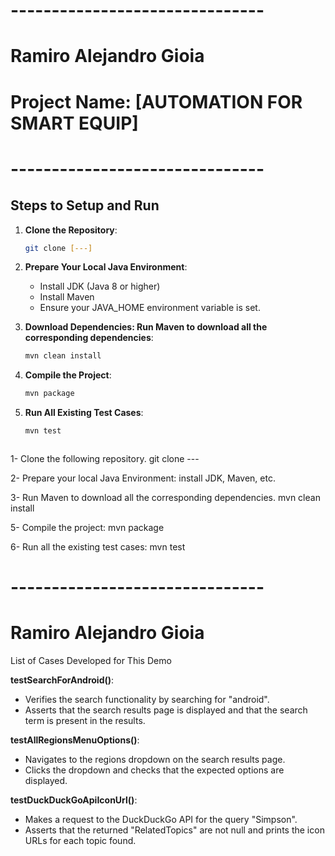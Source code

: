 # -------------------------------
# Ramiro Alejandro Gioia
# Project Name: [AUTOMATION FOR SMART EQUIP]
# -------------------------------

## Steps to Setup and Run

1. **Clone the Repository**:
   ```bash
   git clone [---]

2. **Prepare Your Local Java Environment**:
    - Install JDK (Java 8 or higher)
    - Install Maven
    - Ensure your JAVA_HOME environment variable is set.

3. **Download Dependencies: Run Maven to download all the corresponding dependencies**:
   ```bash
   mvn clean install

4. **Compile the Project**:
   ```bash
   mvn package

5. **Run All Existing Test Cases**:
   ```bash
   mvn test



1- Clone the following repository.
git clone ---

2- Prepare your local Java Environment: 
install JDK, Maven, etc.

3- Run Maven to download all the corresponding dependencies.
mvn clean install

5- Compile the project:
mvn package

6- Run all the existing test cases:
mvn test


# -------------------------------
# Ramiro Alejandro Gioia
List of Cases Developed for This Demo

**testSearchForAndroid()**:
- Verifies the search functionality by searching for "android".
- Asserts that the search results page is displayed and that the search term is present in the results.

**testAllRegionsMenuOptions()**:
- Navigates to the regions dropdown on the search results page.
- Clicks the dropdown and checks that the expected options are displayed.

**testDuckDuckGoApiIconUrl()**:
- Makes a request to the DuckDuckGo API for the query "Simpson".
- Asserts that the returned "RelatedTopics" are not null and prints the icon URLs for each topic found.